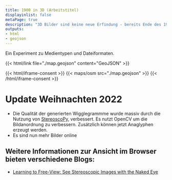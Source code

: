 ```yaml
---
title: 1900 in 3D (Arbeitstitel)
displayinlist: false
metaPage: true
description: "3D Bilder sind keine neue Erfindung - bereits Ende des 19. Jahrhunderts gab es 3D Betrachter..."
outputs:
- html
- geojson
---
```


Ein Experiment zu Medientypen und Dateiformaten.

{{< html/link file="./map.geojson" content="GeoJSON" >}}

{{< html/iframe-consent >}}
    {{< maps/osm src="./map.geojson" >}}
{{< /html/iframe-consent >}}

# Update Weihnachten 2022

* Die Qualität der generierten Wigglegrammme wurde massiv durch die Nutzung von [StereoscoPy](https://github.com/2sh/StereoscoPy), verbessert. Es nutzt OpenCV um die Bildanordnung zu verbessern. Zusätzlich können jetzt Anaglyphen erzeugt werden.
* Es sind nun mehr Bilder online


## Weitere Informationen zur Ansicht im Browser bieten verschiedene Blogs:
* [Learning to Free-View: See Stereoscopic Images with the Naked Eye](https://stereoscopy.blog/2022/03/11/learning-to-free-view-see-stereoscopic-images-with-the-naked-eye/)
